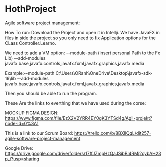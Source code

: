 # HothProject
Agile software project management:

How To run: 
Download the Project and open it in Intellji.
We have JavaFX in files in side the project so you only need to fix Application options for the CLass Controller.Learno. 

We need to add a VM option: --module-path (insert personal Path to the Fx Lib) --add-modules javafx.base,javafx.controls,javafx.fxml,javafx.graphics,javafx.media

Example:--module-path C:\Users\ORanh\OneDrive\Desktop\javafx-sdk-19\lib --add-modules javafx.base,javafx.controls,javafx.fxml,javafx.graphics,javafx.media

Then you should be able to run the program.


These Are the links to everthing that we have used during the corse:

MOCKUP FIGMA DESIGN:
https://www.figma.com/file/EzX2V2YRR4EY0gK3YTSd4g/Agil-projekt?node-id=0%3A1


This is a link to our Scrum Board:
https://trello.com/b/8BXllQqL/dit257-agile-software-project-management

Google Drive:
https://drive.google.com/drive/folders/17ffJZmpHzQaJSibBl4RMj2cybAH23p_t?usp=sharing

